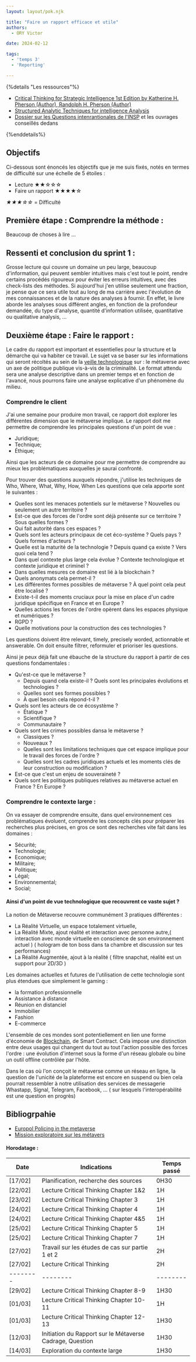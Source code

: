 ```yaml
---
layout: layout/pok.njk

title: "Faire un rapport efficace et utile"
authors:
  - ORY Victor

date: 2024-02-12

tags:
  - 'temps 3'
  - 'Reporting'

---
```


{%details "Les ressources"%}

- [Critical Thinking for Strategic Intelligence 1st Edition by Katherine H. Pherson (Author), Randolph H. Pherson (Author)](https://annas-archive.org/md5/dc09a24a8c898755cc3a44f5ef9bef1a)
- [Structured Analytic Techniques for intelligence Analysis](https://annas-archive.org/md5/4b471d4010a7e04bea7616d0cc25455d)
- [Dossier sur les Questions intenrantionales de l'INSP](https://documentation.insp.gouv.fr/insp/doc/SYRACUSE/370230/questions-internationales-enjeux-globaux) et les ouvrages conseillés dedans

{%enddetails%}

## Objectifs

Ci-dessous sont énoncés les objectifs que je me suis fixés, notés en termes de difficulté sur une échelle de 5 étoiles :

- Lecture ★★☆☆☆
- Faire un rapport ★★★★☆

*★★★☆☆* = Difficulté

## Première étape : Comprendre la méthode :

Beaucoup de choses à lire ... 

## Ressenti et conclusion du sprint 1 :

Grosse lecture qui couvre un domaine un peu large, beaucoup d'information, qui peuvent sembler intuitives mais c'est tout le point, rendre certains procédés rigoureux pour éviter les erreurs intuitives, avec des check-lists des méthodes.
Si aujourd'hui j'en utilise seulement une fraction, je pense que ce sera utile tout au long de ma carrière avec l'évolution de mes connaissances et de la nature des analyses à fournir. En effet, le livre aborde les analyses sous différent angles, en fonction de la profondeur demandée, du type d'analyse, quantité d'information utilisée, quantitative ou qualitative analysis, ...

## Deuxième étape : Faire le rapport :

Le cadre du rapport est important et essentielles pour la structure et la démarche qui va habiter ce travail.
Le sujet va se baser sur les informations qui seront récoltés au sein de la [veille technologique](../mon/VeilleTechno.md) sur : le métaverse avec un axe de politique publique vis-à-vis de la criminalité.
Le format attendu sera une analyse descriptive dans un premier temps et en fonction de l'avancé, nous pourrons faire une analyse explicative d'un phénomène du milieu.

### Comprendre le client 

J'ai une semaine pour produire mon travail, ce rapport doit explorer les différentes dimension que le métaverse implique. Le rapport doit me permettre de comprendre les principales questions d'un point de vue :

- Juridique;
- Technique;
- Éthique;

Ainsi que les acteurs de ce domaine pour me permettre de comprendre au mieux les problématiques auxquelles je saurai confronté.

Pour trouver des questions auxquels répondre, j'utilise les techniques de Who, Where, What, Why, How, When
Les questions que cela apporte sont le suivantes :

- Quelles sont les menaces potentiels sur le métaverse ? Nouvelles ou seulement un autre territoire ?
- Est-ce que des forces de l'ordre sont déjà présente sur ce territoire ? Sous quelles formes ?
- Qui fait autorité dans ces espaces ? 
- Quels sont les acteurs principaux de cet éco-système ? Quels pays ? Quels formes d'acteurs ?
- Quelle est la maturité de la technologie ? Depuis quand ça existe ? Vers quoi cela tend ?
- Dans quel contexte plus large cela évolue ? Contexte technologique et contexte juridique et criminel ?
- Dans quelles mesures ce domaine est lié à la blockchain ?
- Quels anonymats cela permet-il ?
- Les différentes formes possibles de métaverse ? À quel point cela peut être localisé ?
- Existe-t-il des moments cruciaux pour la mise en place d'un cadre juridique spécifique en France et en Europe ?
- Quelles actions les forces de l'ordre opèrent dans les espaces physique et numériques ?
- RGPD ?
- Quelle motivations pour la construction des ces technologies ? 

Les questions doivent être relevant, timely, precisely worded, actionnable et answerable.
On doit ensuite filtrer, reformuler et prioriser les questions.

Ainsi je peux déjà fait une ébauche de la structure du rapport à partir de ces questions fondamentales :

- Qu'est-ce que le métaverse ?
  - Depuis quand cela existe-il ? Quels sont les principales évolutions et technologies ?
  - Quelles sont ses formes possibles ?
  - À quel besoin cela répond-t-il ?
- Quels sont les acteurs de ce écosystème ?
  - Étatique ?
  - Scientifique ?
  - Communautaire ?
- Quels sont les crimes possibles dansa le métaverse ?
  - Classiques ?
  - Nouveaux ?
  - Quelles sont les limitations techniques que cet espace implique pour le travail des forces de l'ordre ?
  - Quelles sont les cadres juridiques actuels et les moments clés de leur construction ou modification ?
- Est-ce que c'est un enjeu de souveraineté ?
- Quels sont les politiques publiques relatives au métaverse actuel en France ? En Europe ?

### Comprendre le contexte large :

On va essayer de comprendre ensuite, dans quel environnement ces problématiques évoluent, comprendre les concepts clés pour préparer les recherches plus précises, en gros ce sont des recherches vite fait dans les domaines :

- Sécurité;
- Technologie;
- Economique;
- Militaire;
- Politique;
- Légal;
- Environnemental;
- Social;

#### Ainsi d'un point de vue technologique que recouvrent ce vaste sujet ?

La notion de Métaverse recouvre communément 3 pratiques différentes :

- La Réalité Virtuelle, un espace totalement virtuelle,
- La Réalité Mixte, ajout réalité et interaction avec personne autre,( interaction avec monde virtuelle en conscience de son environnement actuel ) ( hologram de ton boss dans ta chambre et discussion sur tes performances)
- La Réalité Augmentée, ajout à la réalité ( filtre snapchat, réalité est un support pour 2D/3D )

Les domaines actuelles et futures de l'utilisation de cette technologie sont plus étendues que simplement le gaming :

- la formation professionnelle
- Assistance à distance
- Réunion en distanciel
- Immobilier
- Fashion
- E-commerce

L'ensemble de ces mondes sont potentiellement en lien une forme d'économie de [Blockchain](../mon/Blockchain.md), de Smart Contract.
Cela impose une distinction entre deux usages qui changent du tout au tout l'action possible des forces l'ordre : une évolution d'internet sous la forme d'un réseau globale ou bine un outil offline contrôlée par l'hôte.

Dans le cas où l'on conçoit le métaverse comme un réseau en ligne, la question de l'unicité de la plateforme est encore en suspend ou bien cela pourrait ressembler à notre utilisation des services de messagerie Whastapp, Signal, Telegram, Facebook, ... ( sur lesquels l'interopérabilité est une question en progrès)

## Bibliogrpahie 

- [Europol Policing in the metaverse](https://www.europol.europa.eu/publications-events/publications/policing-in-metaverse-what-law-enforcement-needs-to-know#downloads)
- [Mission exploratoire sur les métavers](https://www.economie.gouv.fr/files/files/2022/Rapport-interministeriel-metavers.pdf?__cf_chl_tk=HNyOf1ysZahLTvitdEvpHXCnwo0SUB5hXRBevU0BdA8-1709197690-0.0-1703)

#### Horodatage :

| Date | Indications | Temps passé |
| -------- | -------- |-------- |
|[17/02] | Planification, recherche des sources  | 0H30 |
|[22/02] | Lecture Critical Thinking Chapter 1&2 | 1H |
|[23/02] | Lecture Critical Thinking Chapter 3 | 1H |
|[24/02] | Lecture Critical Thinking Chapter 4 | 1H |
|[24/02] | Lecture Critical Thinking Chapter 4&5 | 1H |
|[25/02] | Lecture Critical Thinking Chapter 5 | 1H |
|[25/02] | Lecture Critical Thinking Chapter 7 | 1H |
|[27/02] | Travail sur les études de cas sur partie 1 et 2 | 2H |
|[27/02] | Lecture Critical Thinking  | 2H |
| -------- | -------- |-------- |
|[29/02] | Lecture Critical Thinking Chapter 8-9 | 1H30 |
|[01/03] | Lecture Critical Thinking Chapter 10-11 | 1H |
|[01/03] | Lecture Critical Thinking Chapter 12-13 | 1H30 |
|[12/03] | Initiation du Rapport sur le Métaverse Cadrage, Question| 1H30 |
|[14/03] | Exploration du contexte large | 1H30 |